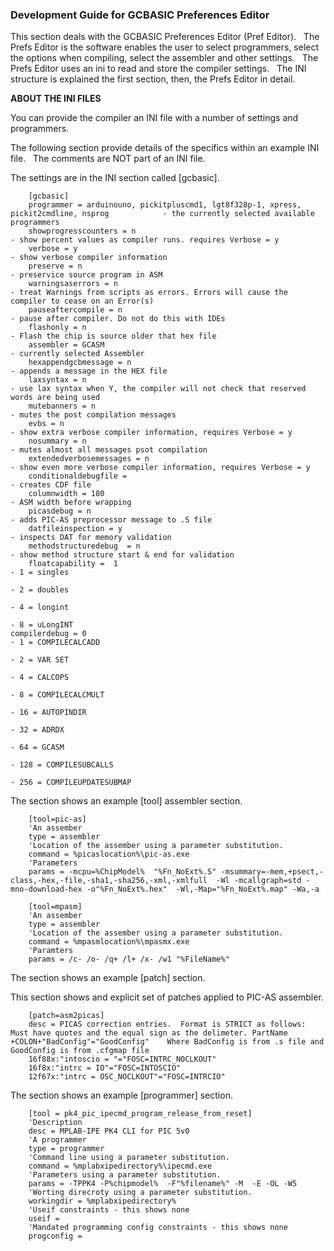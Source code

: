 <div class="section">

<div class="titlepage">

<div>

<div>

### <span id="_development_guide_for_gcbasic_preferences_editor"></span>Development Guide for GCBASIC Preferences Editor

</div>

</div>

</div>

This section deals with the GCBASIC Preferences Editor (Pref Editor).  
The Prefs Editor is the software enables the user to select programmers,
select the options when compiling, select the assembler and other
settings.   The Prefs Editor uses an ini to read and store the compiler
settings.   The INI structure is explained the first section, then, the
Prefs Editor in detail.

  

<span class="strong">**ABOUT THE INI FILES**</span>

You can provide the compiler an INI file with a number of settings and
programmers.  

The following section provide details of the specifics within an example
INI file.   The comments are NOT part of an INI file.  

The settings are in the INI section called \[gcbasic\].  

``` screen
    [gcbasic]
    programmer = arduinouno, pickitpluscmd1, lgt8f328p-1, xpress, pickit2cmdline, nsprog            - the currently selected available programmers
    showprogresscounters = n                                                                        - show percent values as compiler runs. requires Verbose = y
    verbose = y                                                                                     - show verbose compiler information
    preserve = n                                                                                    - preservice source program in ASM
    warningsaserrors = n                                                                            - treat Warnings from scripts as errors. Errors will cause the compiler to cease on an Error(s)
    pauseaftercompile = n                                                                           - pause after compiler. Do not do this with IDEs
    flashonly = n                                                                                   - Flash the chip is source older that hex file
    assembler = GCASM                                                                               - currently selected Assembler
    hexappendgcbmessage = n                                                                         - appends a message in the HEX file
    laxsyntax = n                                                                                   - use lax syntax when Y, the compiler will not check that reserved words are being used
    mutebanners = n                                                                                 - mutes the post compilation messages
    evbs = n                                                                                        - show extra verbose compiler information, requires Verbose = y
    nosummary = n                                                                                   - mutes almost all messages psot compilation
    extendedverbosemessages = n                                                                     - show even more verbose compiler information, requires Verbose = y
    conditionaldebugfile =                                                                          - creates CDF file
    columnwidth = 180                                                                               - ASM width before wrapping
    picasdebug = n                                                                                  - adds PIC-AS preprocessor message to .S file
    datfileinspection = y                                                                           - inspects DAT for memory validation
    methodstructuredebug  = n                                                                       - show method structure start & end for validation
    floatcapability =  1                                                                            - 1 = singles
                                                                                                    - 2 = doubles
                                                                                                    - 4 = longint
                                                                                                    - 8 = uLongINT
compilerdebug = 0                                                                              - 1 = COMPILECALCADD
                                                                                                   - 2 = VAR SET
                                                                                                   - 4 = CALCOPS
                                                                                                   - 8 = COMPILECALCMULT
                                                                                                   - 16 = AUTOPINDIR
                                                                                                   - 32 = ADRDX
                                                                                                   - 64 = GCASM
                                                                                                   - 128 = COMPILESUBCALLS
                                                                                                   - 256 = COMPILEUPDATESUBMAP
```

The section shows an example \[tool\] assembler section.  

``` screen
    [tool=pic-as]
    'An assember
    type = assembler
    'Location of the assember using a parameter substitution.
    command = %picaslocation%\pic-as.exe
    'Parameters
    params = -mcpu=%ChipModel%  "%Fn_NoExt%.S" -msummary=-mem,+psect,-class,-hex,-file,-sha1,-sha256,-xml,-xmlfull  -Wl -mcallgraph=std -mno-download-hex -o"%Fn_NoExt%.hex"  -Wl,-Map="%Fn_NoExt%.map" -Wa,-a

    [tool=mpasm]
    'An assember
    type = assembler
    'Location of the assember using a parameter substitution.
    command = %mpasmlocation%\mpasmx.exe
    'Paramters
    params = /c- /o- /q+ /l+ /x- /w1 "%FileName%"
```

The section shows an example \[patch\] section.

This section shows and explicit set of patches applied to PIC-AS
assembler.

``` screen
    [patch=asm2picas]
    desc = PICAS correction entries.  Format is STRICT as follows:  Must have quotes and the equal sign as the delimeter. PartName +COLON+"BadConfig"="GoodConfig"    Where BadConfig is from .s file and GoodConfig is from .cfgmap file
    16f88x:"intoscio = "="FOSC=INTRC_NOCLKOUT"
    16f8x:"intrc = IO"="FOSC=INTOSCIO"
    12f67x:"intrc = OSC_NOCLKOUT"="FOSC=INTRCIO"
```

The section shows an example \[programmer\] section.  

``` screen
    [tool = pk4_pic_ipecmd_program_release_from_reset]
    'Description
    desc = MPLAB-IPE PK4 CLI for PIC 5v0
    'A programmer
    type = programmer
    'Command line using a parameter substitution.
    command = %mplabxipedirectory%\ipecmd.exe
    'Parameters using a parameter substitution.
    params = -TPPK4 -P%chipmodel%  -F"%filename%" -M  -E -OL -W5
    'Worting direcroty using a parameter substitution.
    workingdir = %mplabxipedirectory%
    'Useif constraints - this shows none
    useif =
    'Mandated programming config constraints - this shows none
    progconfig =
```

</div>
